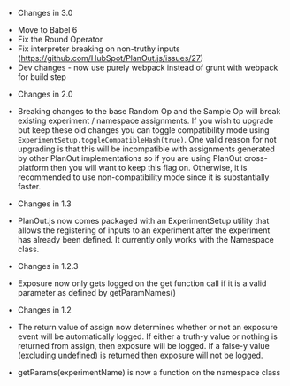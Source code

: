 * Changes in 3.0
- Move to Babel 6
- Fix the Round Operator
- Fix interpreter breaking on non-truthy inputs (https://github.com/HubSpot/PlanOut.js/issues/27)
- Dev changes - now use purely webpack instead of grunt with webpack for build step

* Changes in 2.0
- Breaking changes to the base Random Op and the Sample Op will break existing experiment / namespace assignments. If you wish to upgrade but keep these old changes you can toggle compatibility mode using ```ExperimentSetup.toggleCompatibleHash(true)```. One valid reason for not upgrading is that this will be incompatible with assignments generated by other PlanOut implementations so if you are using PlanOut cross-platform then you will want to keep this flag on. Otherwise, it is recommended to use non-compatibility mode since it is substantially faster.

* Changes in 1.3
- PlanOut.js now comes packaged with an ExperimentSetup utility that allows the registering of inputs to an experiment after the experiment has already been defined. It currently only works with the Namespace class.

* Changes in 1.2.3
- Exposure now only gets logged on the get function call if it is a valid parameter as defined by getParamNames() 

* Changes in 1.2
- The return value of assign now determines whether or not an exposure event will
  be automatically logged. If either a truth-y value or nothing is returned from assign, then exposure
  will be logged. If a false-y value (excluding undefined) is returned then exposure will not be logged.

- getParams(experimentName) is now a function on the namespace class 
